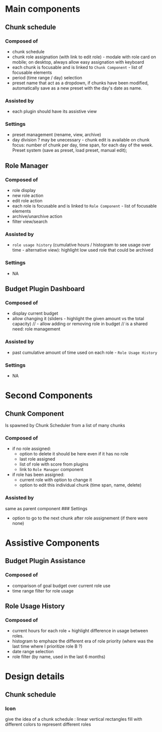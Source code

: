 # Main components
## Chunk schedule
### Composed of
  - chunk schedule
  - chunk role assignation (with link to edit role) - modale with role card on mobile; on desktop, always allow easy assignation with keyboard
  - each chunk is focusable and is linked to `Chunk Component` - list of focusable elements
  - period (time range / day) selection
  - preset name that act as a dropdown, if chunks have been modified, automatically save as a new preset with the day's date as name.
### Assisted by
  - each plugin should have its assistive view
### Settings
  - preset management (rename, view, archive)
  - day division ? may be unecessary - chunk edit is available on chunk focus: number of chunk per day, time span, for each day of the week. Preset system (save as preset, load preset, manual edit);

## Role Manager
### Composed of
  - role display
  - new role action
  - edit role action
  - each role is focusable and is linked to `Role Component` - list of focusable elements
  - archive/unarchive action
  - filter view/search
### Assisted by
  - `role usage history` (cumulative hours / histogram to see usage over time - alternative view): highlight low used role that could be archived
### Settings
  - NA

## Budget Plugin Dashboard
### Composed of
  - display current budget
  - allow changing it (sliders - highlight the given amount vs the total capacity)
  // - allow adding or removing role in budget // is a shared need: role management
### Assisted by
  - past cumulative amount of time used on each role - `Role Usage History`
### Settings
  - NA

# Second Components
## Chunk Component
Is spawned by Chunk Scheduler from a list of many chunks
### Composed of
  - if no role assigned:
    - option to delete it should be here even if it has no role
    - last role assigned
    - list of role with score from plugins
    - link to `Role Manager` component
  - if role has been assigned:
    - current role with option to change it
    - option to edit this individual chunk (time span, name, delete)
### Assisted by
  same as parent component
### Settings
  - option to go to the next chunk after role assignement (if there were none)


# Assistive Components
## Budget Plugin Assistance
### Composed of
  - comparison of goal budget over current role use
  - time range filter for role usage

## Role Usage History
### Composed of
  - current hours for each role + highlight difference in usage between roles.
  - histogram to emphaze the different era of role priority (where was the last time where I prioritize role B ?)
  - date range selection
  - role filter (by name, used in the last 6 months)

# Design details
## Chunk schedule
### Icon
give the idea of a chunk schedule : linear vertical rectangles fill with different colors to represent different roles
